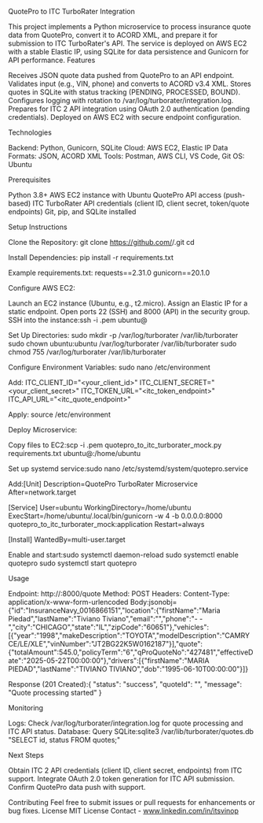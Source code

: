 QuotePro to ITC TurboRater Integration


This project implements a Python microservice to process insurance quote data from QuotePro, convert it to ACORD XML, and prepare it for submission to ITC TurboRater's API. The service is deployed on AWS EC2 with a stable Elastic IP, using SQLite for data persistence and Gunicorn for API performance.
Features

Receives JSON quote data pushed from QuotePro to an API endpoint.
Validates input (e.g., VIN, phone) and converts to ACORD v3.4 XML.
Stores quotes in SQLite with status tracking (PENDING, PROCESSED, BOUND).
Configures logging with rotation to /var/log/turborater/integration.log.
Prepares for ITC 2 API integration using OAuth 2.0 authentication (pending credentials).
Deployed on AWS EC2 with secure endpoint configuration.

Technologies

Backend: Python, Gunicorn, SQLite
Cloud: AWS EC2, Elastic IP
Data Formats: JSON, ACORD XML
Tools: Postman, AWS CLI, VS Code, Git
OS: Ubuntu

Prerequisites

Python 3.8+
AWS EC2 instance with Ubuntu
QuotePro API access (push-based)
ITC TurboRater API credentials (client ID, client secret, token/quote endpoints)
Git, pip, and SQLite installed

Setup Instructions

Clone the Repository:
git clone https://github.com/<your-username>/<your-repo>.git
cd <your-repo>


Install Dependencies:
pip install -r requirements.txt

Example requirements.txt:
requests==2.31.0
gunicorn==20.1.0


Configure AWS EC2:

Launch an EC2 instance (Ubuntu, e.g., t2.micro).
Assign an Elastic IP for a static endpoint.
Open ports 22 (SSH) and 8000 (API) in the security group.
SSH into the instance:ssh -i <your-key>.pem ubuntu@<elastic-ip>




Set Up Directories:
sudo mkdir -p /var/log/turborater /var/lib/turborater
sudo chown ubuntu:ubuntu /var/log/turborater /var/lib/turborater
sudo chmod 755 /var/log/turborater /var/lib/turborater


Configure Environment Variables:
sudo nano /etc/environment

Add:
ITC_CLIENT_ID="<your_client_id>"
ITC_CLIENT_SECRET="<your_client_secret>"
ITC_TOKEN_URL="<itc_token_endpoint>"
ITC_API_URL="<itc_quote_endpoint>"

Apply:
source /etc/environment


Deploy Microservice:

Copy files to EC2:scp -i <your-key>.pem quotepro_to_itc_turborater_mock.py requirements.txt ubuntu@<elastic-ip>:/home/ubuntu


Set up systemd service:sudo nano /etc/systemd/system/quotepro.service

Add:[Unit]
Description=QuotePro TurboRater Microservice
After=network.target

[Service]
User=ubuntu
WorkingDirectory=/home/ubuntu
ExecStart=/home/ubuntu/.local/bin/gunicorn -w 4 -b 0.0.0.0:8000 quotepro_to_itc_turborater_mock:application
Restart=always

[Install]
WantedBy=multi-user.target


Enable and start:sudo systemctl daemon-reload
sudo systemctl enable quotepro
sudo systemctl start quotepro





Usage

Endpoint: http://<elastic-ip>:8000/quote
Method: POST
Headers: Content-Type: application/x-www-form-urlencoded
Body:jsonobj={"id":"InsuranceNavy_0016866151","location":{"firstName":"Maria Piedad","lastName":"Tiviano Tiviano","email":"","phone":"-   -","city":"CHICAGO","state":"IL","zipCode":"60651"},"vehicles":[{"year":"1998","makeDescription":"TOYOTA","modelDescription":"CAMRY CE/LE/XLE","vinNumber":"JT2BG22K5W0162187"}],"quote":{"totalAmount":545.0,"policyTerm":"6","qProQuoteNo":"427481","effectiveDate":"2025-05-22T00:00:00"},"drivers":[{"firstName":"MARIA PIEDAD","lastName":"TIVIANO TIVIANO","dob":"1995-06-10T00:00:00"}]}


Response (201 Created):{
    "status": "success",
    "quoteId": "<uuid>",
    "message": "Quote processing started"
}



Monitoring

Logs: Check /var/log/turborater/integration.log for quote processing and ITC API status.
Database: Query SQLite:sqlite3 /var/lib/turborater/quotes.db "SELECT id, status FROM quotes;"



Next Steps

Obtain ITC 2 API credentials (client ID, client secret, endpoints) from ITC support.
Integrate OAuth 2.0 token generation for ITC API submission.
Confirm QuotePro data push with support.

Contributing
Feel free to submit issues or pull requests for enhancements or bug fixes.
License
MIT License
Contact - www.linkedin.com/in/itsvinop
